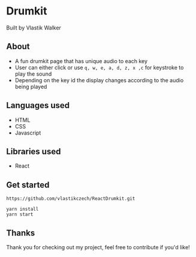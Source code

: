 # Drumkit

Built by Vlastik Walker



## About

* A fun drumkit page that has unique audio to each key
* User can either click or use ```q, w, e, a, d, z, x ,c``` for keystroke to play the sound
* Depending on the key id the display changes according to the audio being played

## Languages used

* HTML
* CSS
* Javascript

## Libraries used

* React

## Get started

```
https://github.com/vlastikczech/ReactDrumkit.git

yarn install
yarn start
```


## Thanks

Thank you for checking out my project, feel free to contribute if you'd like!
